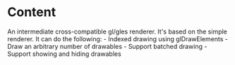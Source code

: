 # Content
An intermediate cross-compatible gl/gles renderer. It's based on the simple renderer.
It can do the following: 
	- Indexed drawing using glDrawElements
	- Draw an arbitrary number of drawables
	- Support batched drawing
	- Support showing and hiding drawables